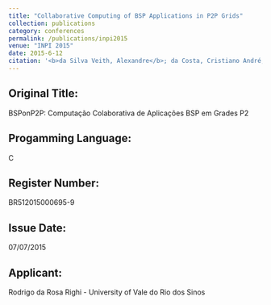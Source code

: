 ```yaml
---
title: "Collaborative Computing of BSP Applications in P2P Grids"
collection: publications
category: conferences
permalink: /publications/inpi2015
venue: "INPI 2015"
date: 2015-6-12
citation: '<b>da Silva Veith, Alexandre</b>; da Costa, Cristiano André; da Rosa Righi, Rodrigo'
---
```


## Original Title:
BSPonP2P: Computação Colaborativa de Aplicações BSP em Grades P2

## Progamming Language:
C

## Register Number:
BR512015000695-9

## Issue Date:
07/07/2015

## Applicant:
Rodrigo da Rosa Righi  - University of Vale do Rio dos Sinos
